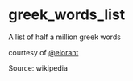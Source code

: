 # greek_words_list
A list of half a million greek words

courtesy of [@elorant](https://www.insomnia.gr/forums/topic/703557-%CE%B5%CE%BB%CE%BB%CE%B7%CE%BD%CE%B9%CE%BA%CF%8C-%CE%BB%CE%B5%CE%BE%CE%B9%CE%BA%CF%8C-%CF%83%CE%B5-json/#comment-57086613)

Source: wikipedia
